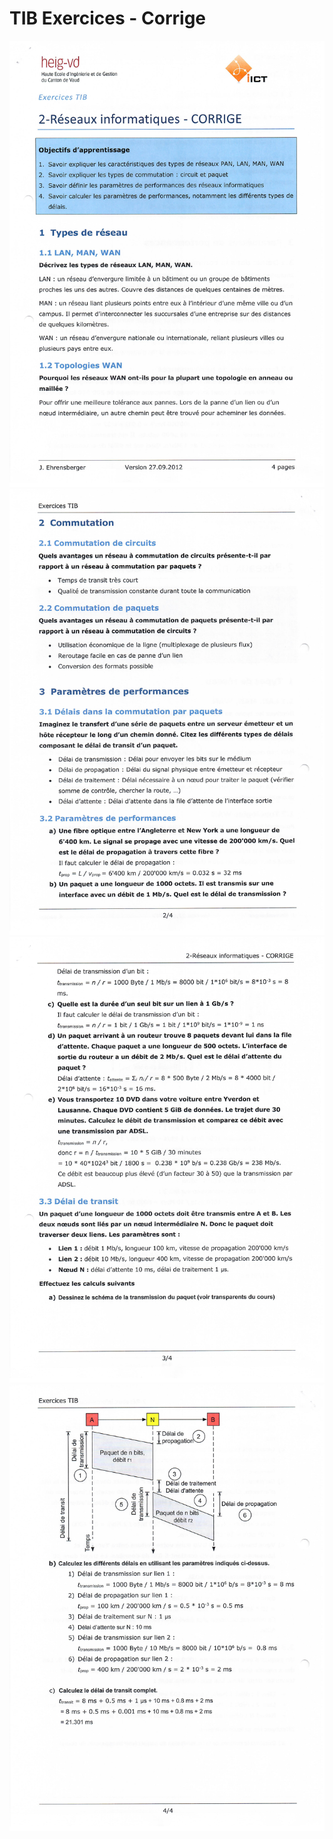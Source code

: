 # TIB Exercices - Corrige
![RAWSCAN Cours](https://github.com/gottburgm/Share/blob/master/PGITF/TIB/TIB-2-reseau-informatique-corrige-1.jpg)
![RAWSCAN Cours](https://github.com/gottburgm/Share/blob/master/PGITF/TIB/TIB-2-reseau-informatique-corrige-2.jpg)
![RAWSCAN Cours](https://github.com/gottburgm/Share/blob/master/PGITF/TIB/TIB-2-reseau-informatique-corrige-3.jpg)
![RAWSCAN Cours](https://github.com/gottburgm/Share/blob/master/PGITF/TIB/TIB-2-reseau-informatique-corrige-4.jpg)
